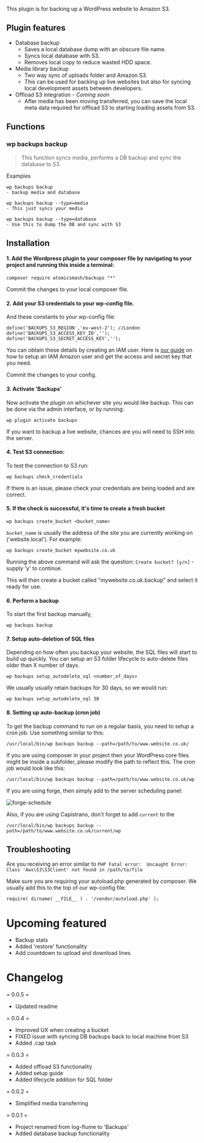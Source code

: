 This plugin is for backing up a WordPress website to Amazon S3.

## Plugin features

- Database backup
    - Saves a local database dump with an obscure file name.
    - Syncs local database with S3.
    - Removes local copy to reduce wasted HDD space.
- Media library backup
	- Two way sync of uploads folder and Amazon S3.
	- This can be used for backing up live websites but also for syncing local development assets between developers.
- Offload S3 integration - *Coming soon*
	- After media has been moving transferred, you can save the local meta data required for offload S3 to starting loading assets from S3.

## Functions

### wp backups backup
> This function syncs media, performs a DB backup and sync the database to S3.

Examples

	wp backups backup
    - backup media and database

	wp backups backup --type=media
	- This just syncs your media

	wp backups backup --type=database
	- Use this to dump the DB and sync with S3

## Installation

#### 1. Add the Wordpress plugin to your composer file by navigating to your project and running this inside a terminal:

```
composer require atomicsmash/backups "*"
```

Commit the changes to your local composer file.

#### 2. Add your S3 credentials to your wp-config file.

And these constants to your wp-config file:

```
define('BACKUPS_S3_REGION','eu-west-2'); //London
define('BACKUPS_S3_ACCESS_KEY_ID','');
define('BACKUPS_S3_SECRET_ACCESS_KEY','');
```

You can obtain these details by creating an IAM user. Here is [our guide](https://github.com/AtomicSmash/backups/wiki/Getting-AWS-credentials) on how to setup an IAM Amazon user and get the access and secret key that you need.

Commit the changes to your config.

#### 3. Activate 'Backups'

Now activate the plugin on whichever site you would like backup. This can be done via the admin interface, or by running:

```
wp plugin activate backups
```

If you want to backup a live website, chances are you will need to SSH into the server.

#### 4. Test S3 connection:

To test the connection to S3 run:

```
wp backups check_credentials
```

If there is an issue, please check your credentials are being loaded and are correct.

#### 5. If the check is successful, it's time to create a fresh bucket

```
wp backups create_bucket <bucket_name>
```

`bucket_name` is usually the address of the site you are currently working on ('website.local'). For example:

```
wp backups create_bucket mywebsite.co.uk
```

Running the above command will ask the question: `Create bucket? [y/n]` - supply 'y' to continue.

This will then create a bucket called "mywebsite.co.uk.backup" and select it ready for use.


#### 6. Perform a backup

To start the first backup manually,

```
wp backups backup
```

#### 7. Setup auto-deletion of SQL files

Depending on how often you backup your website, the SQL files will start to build up quickly. You can setup an S3 folder lifecycle to auto-delete files older than X number of days.

```
wp backups setup_autodelete_sql <number_of_days>
```

We usually usually retain backups for 30 days, so we would run:

```
wp backups setup_autodelete_sql 30
```

#### 8. Setting up auto-backup (cron job)

To get the backup command to run on a regular basis, you need to setup a cron job. Use something similar to this:

```
/usr/local/bin/wp backups backup --path=/path/to/www.website.co.uk/
```

If you are using composer in your project then your WordPress core files might be inside a subfolder, please modify the path to reflect this. The cron job would look like this:

```
/usr/local/bin/wp backups backup --path=/path/to/www.website.co.uk/wp
```

If you are using forge, then simply add to the server scheduling panel:

![forge-schedule](https://user-images.githubusercontent.com/1636310/46582964-1cd4d880-ca47-11e8-90f1-c80e0ba625d6.png)

Also, if you are using Capistrano, don't forget to add `current` to the

```
/usr/local/bin/wp backups backup --path=/path/to/www.website.co.uk/current/wp
```

## Troubleshooting

Are you receiving an error similar to `PHP Fatal error:  Uncaught Error: Class 'Aws\S3\S3Client' not found in /path/to/file`

Make sure you are requiring your autoload.php generated by composer. We usually add this to the top of our wp-config file:

```
require( dirname( __FILE__ ) . '/vendor/autoload.php' );
```

# Upcoming featured

- Backup stats
- Added 'restore' functionality
- Add countdown to upload and download lines

# Changelog

= 0.0.5 =
* Updated readme

= 0.0.4 =
* Improved UX when creating a bucket
* FIXED issue with syncing DB backups back to local machine from S3
* Added .cap task

= 0.0.3 =
* Added offload S3 functionality
* Added setup guide
* Added lifecycle addition for SQL folder

= 0.0.2 =
* Simplified media transferring

= 0.0.1 =
* Project renamed from log-flume to 'Backups'
* Added database backup functionality

